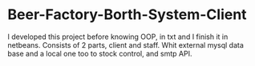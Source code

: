 # Beer-Factory-Borth-System-Client
I developed this project before knowing OOP, in txt and I finish it in netbeans. Consists of 2 parts, client and staff.
Whit external mysql data base and a local one too to stock control, and smtp API.
